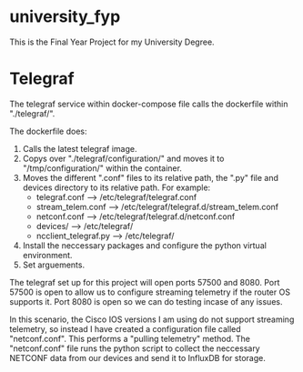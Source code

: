 # university_fyp
This is the Final Year Project for my University Degree. 

# Telegraf 
The telegraf service within docker-compose file calls the dockerfile within "./telegraf/". 

The dockerfile does:
1) Calls the latest telegraf image.
2) Copys over "./telegraf/configuration/" and moves it to "/tmp/configuration/" within the container. 
3) Moves the different ".conf" files to its relative path, the ".py" file and devices directory to its relative path. For example:
    - telegraf.conf --> /etc/telegraf/telegraf.conf
    - stream_telem.conf --> /etc/telegraf/telegraf.d/stream_telem.conf
    - netconf.conf --> /etc/telegraf/telegraf.d/netconf.conf
    - devices/ --> /etc/telegraf/
    - ncclient_telegraf.py --> /etc/telegraf/
4) Install the neccessary packages and configure the python virtual environment.
5) Set arguements.

The telegraf set up for this project will open ports 57500 and 8080. Port 57500 is open to allow us to configure streaming telemetry if the router OS supports it. Port 8080 is open so we can do testing incase of any issues. 

In this scenario, the Cisco IOS versions I am using do not support streaming telemetry, so instead I have created a configuration file called "netconf.conf". This performs a "pulling telemetry" method. The "netconf.conf" file runs the python script to collect the neccessary NETCONF data from our devices and send it to InfluxDB for storage. 